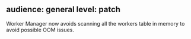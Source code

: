 audience: general
level: patch
---
Worker Manager now avoids scanning all the workers table in memory to avoid possible OOM issues.
